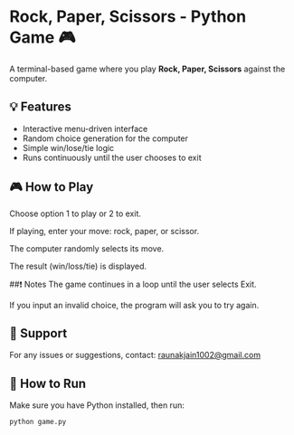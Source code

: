 # Rock, Paper, Scissors - Python Game 🎮

A terminal-based game where you play **Rock, Paper, Scissors** against the computer.

## 💡 Features
- Interactive menu-driven interface
- Random choice generation for the computer
- Simple win/lose/tie logic
- Runs continuously until the user chooses to exit

## 🎮 How to Play
Choose option 1 to play or 2 to exit.

If playing, enter your move: rock, paper, or scissor.

The computer randomly selects its move.

The result (win/loss/tie) is displayed.

##❗ Notes
The game continues in a loop until the user selects Exit.

If you input an invalid choice, the program will ask you to try again.

## 📧 Support
For any issues or suggestions, contact: raunakjain1002@gmail.com


## 🚀 How to Run

Make sure you have Python installed, then run:

```bash
python game.py 

